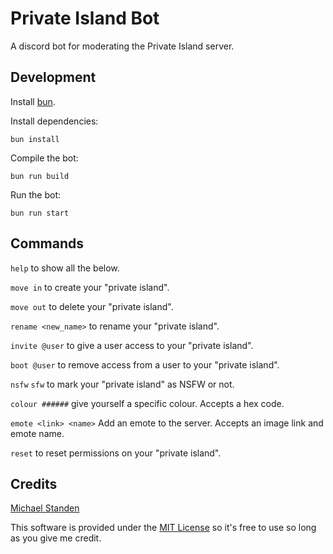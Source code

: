 # Private Island Bot

A discord bot for moderating the Private Island server.

## Development

Install [bun](https://bun.sh/docs/installation).

Install dependencies:

```
bun install
```

Compile the bot:

```
bun run build
```

Run the bot:

```
bun run start
```

## Commands

`help` to show all the below.

`move in` to create your "private island".

`move out` to delete your "private island".

`rename <new_name>` to rename your "private island".

`invite @user` to give a user access to your "private island".

`boot @user` to remove access from a user to your "private island".

`nsfw` `sfw` to mark your "private island" as NSFW or not.

`colour ######` give yourself a specific colour. Accepts a hex code.

`emote <link> <name>` Add an emote to the server. Accepts an image link and emote name.

`reset` to reset permissions on your "private island".

## Credits

[Michael Standen](https://michael.standen.link)

This software is provided under the [MIT License](https://tldrlegal.com/license/mit-license) so it's free to use so long as you give me credit.

